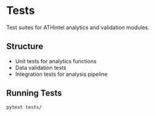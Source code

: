 # Tests

Test suites for ATHintel analytics and validation modules.

## Structure
- Unit tests for analytics functions
- Data validation tests
- Integration tests for analysis pipeline

## Running Tests
```bash
pytest tests/
```